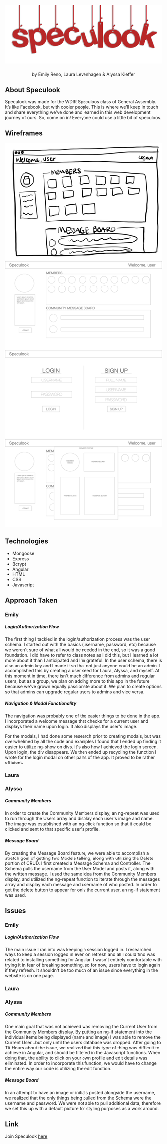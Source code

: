 # ![Image of Speculook logo](public/images/specubanner.png?raw=true)
<p align="center">
  by Emily Reno, Laura Levenhagen & Alyssa Kieffer
</p>


## About Speculook
<p>
  Speculook was made for the WDIR Speculoos class of General Assembly. It’s like Facebook, but with cooler people. This is where we’ll keep in touch and share everything we’ve done and learned in this web development journey of ours. So, come on in! Everyone could use a little bit of speculoos.
</p>


## Wireframes
![Image of wireframe](public/images/drawnwireframe.jpg?raw=true)
![Image of wireframe](public/images/speculook.jpg?raw=true)
![Image of wireframe](public/images/speculookloginregister.png?raw=true)
![Image of wireframe](public/images/speculookmemberprofile.png?raw=true)


## Technologies
- Mongoose  
- Express
- Bcrypt
- Angular
- HTML
- CSS
- Javascript

## Approach Taken
### Emily
##### Login/Authorization Flow
<p>
  The first thing I tackled in the login/authorization process was the user schema. I started out with the basics (username, password, etc) because we weren't sure of what all would be needed in the end, so it was a good foundation. I did have to refer to class notes as I did this, but I learned a lot more about it than I anticipated and I'm grateful. In the user schema, there is also an admin key and I made it so that not just anyone could be an admin. I accomplished this by creating a user seed for Laura, Alyssa, and myself. At this moment in time, there isn't much difference from admins and regular users, but as a group, we plan on adding more to this app in the future because we've grown equally passionate about it. We plan to create options so that admins can upgrade regular users to admins and vice versa.
</p>


##### Navigation & Modal Functionality
<p>
  The navigation was probably one of the easier things to be done in the app. I incorporated a welcome message that checks for a current user and displays their name upon login. It also displays the user's image.
  
  For the modals, I had done some research prior to creating modals, but was overwhelmed by all the code and examples I found that I ended up finding it easier to utilize ng-show on divs. It's also how I achieved the login screen. Upon login, the div disappears. We then ended up recycling the function I wrote for the login modal on other parts of the app. It proved to be rather efficient.
</p>

### Laura
<p>
</p>

### Alyssa
##### Community Members
<p>
In order to create the Community Members display, an ng-repeat was used to run through the Users array and display each user's image and name. The image was established with an ng-click function so that it could be clicked and sent to that specific user's profile.
</p>


##### Message Board
<p>
By creating the Message Board feature, we were able to accomplish a stretch goal of getting two Models talking, along with utilizing the Delete portion of CRUD. I first created a Message Schema and Controller. The Schema pulls the username from the User Model and posts it, along with the written message. I used the same idea from the Community Members display, and utilized the ng-repeat function to iterate through the messages array and display each message and username of who posted. In order to get the delete button to appear for only the current user, an ng-if statement was used. 
</p>


## Issues
### Emily
##### Login/Authorization Flow
<p>
  The main issue I ran into was keeping a session logged in. I researched ways to keep a session logged in even on refresh and all I could find was related to installing something for Angular. I wasn't entirely comfortable with trying it in fear of breaking something, so for now, users have to login again if they refresh. It shouldn't be too much of an issue since everything in the website is on one page.
</p>

### Laura
<p>
</p>

### Alyssa
##### Community Members
<p>
One main goal that was not achieved was removing the Current User from the Community Members display. By putting an ng-if statement into the individual items being displayed (name and image) I was able to remove the Current User...but only until the users database was dropped. After going to TA Hours about the issue, we realized that this type of thing was difficult to achieve in Angular, and should be filtered in the Javascript functions. When doing that, the ability to click on your own profile and edit details was eliminated. In order to incorporate this function, we would have to change the entire way our code is utilizing the edit function.
</p>

##### Message Board
<p>
In an attempt to have an image or initials posted alongside the username, we realized that the only things being pulled from the Schema were the username and password. We were not able to pull additional data, therefore we set this up with a default picture for styling purposes as a work around.
</p>


## Link
Join Speculook [here](https://github.com/emfoxily/speculook)
